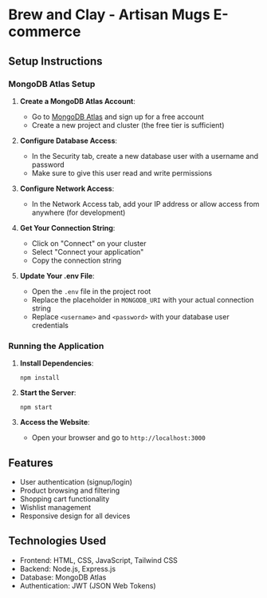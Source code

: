 # Brew and Clay - Artisan Mugs E-commerce

## Setup Instructions

### MongoDB Atlas Setup

1. **Create a MongoDB Atlas Account**:

   - Go to [MongoDB Atlas](https://www.mongodb.com/cloud/atlas) and sign up for a free account
   - Create a new project and cluster (the free tier is sufficient)

2. **Configure Database Access**:

   - In the Security tab, create a new database user with a username and password
   - Make sure to give this user read and write permissions

3. **Configure Network Access**:

   - In the Network Access tab, add your IP address or allow access from anywhere (for development)

4. **Get Your Connection String**:

   - Click on "Connect" on your cluster
   - Select "Connect your application"
   - Copy the connection string

5. **Update Your .env File**:
   - Open the `.env` file in the project root
   - Replace the placeholder in `MONGODB_URI` with your actual connection string
   - Replace `<username>` and `<password>` with your database user credentials

### Running the Application

1. **Install Dependencies**:

   ```
   npm install
   ```

2. **Start the Server**:

   ```
   npm start
   ```

3. **Access the Website**:
   - Open your browser and go to `http://localhost:3000`

## Features

- User authentication (signup/login)
- Product browsing and filtering
- Shopping cart functionality
- Wishlist management
- Responsive design for all devices

## Technologies Used

- Frontend: HTML, CSS, JavaScript, Tailwind CSS
- Backend: Node.js, Express.js
- Database: MongoDB Atlas
- Authentication: JWT (JSON Web Tokens)
